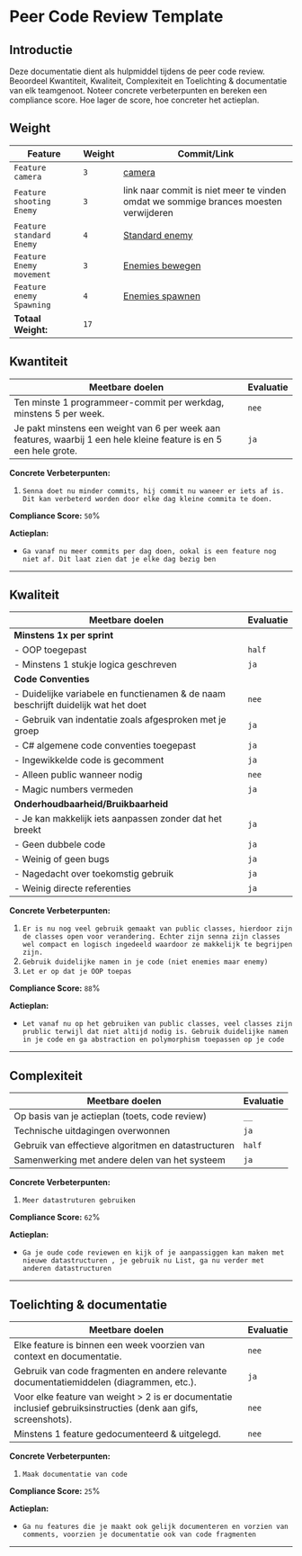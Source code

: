 # Peer Code Review Template

## Introductie

Deze documentatie dient als hulpmiddel tijdens de peer code review. Beoordeel Kwantiteit, Kwaliteit, Complexiteit en Toelichting & documentatie van elk teamgenoot. Noteer concrete verbeterpunten en bereken een compliance score. Hoe lager de score, hoe concreter het actieplan.

## Weight

| **Feature**                                    | **Weight** | **Commit/Link**                     |
|------------------------------------------------|------------|--------------------------------------|
| `Feature  camera`                             | `3`    | [camera](https://gitlab.fdmci.hva.nl/propedeuse-hbo-ict/onderwijs/2023-2024/out-d-se-gd/blok-4/suuleewooyaa34/-/commit/cbb3fb4f1266014310221bccb184fe610dbed440)           |
| `Feature  shooting Enemy`                       | `3`    | link naar commit is niet meer te vinden omdat we sommige brances moesten verwijderen            |
| `Feature  standard Enemy`                       | `4`    | [Standard enemy](https://gitlab.fdmci.hva.nl/propedeuse-hbo-ict/onderwijs/2023-2024/out-d-se-gd/blok-4/suuleewooyaa34/-/commit/aa15f8b4dde02b68afc43dd6d975d83b319823ae)           |
| `Feature  Enemy movement`                       | `3`    | [Enemies bewegen](https://gitlab.fdmci.hva.nl/propedeuse-hbo-ict/onderwijs/2023-2024/out-d-se-gd/blok-4/suuleewooyaa34/-/commit/247420fc84825001f105fbfada13e36c54c33d9c)            |
 `Feature  enemy Spawning`                       | `4`    | [Enemies spawnen](https://gitlab.fdmci.hva.nl/propedeuse-hbo-ict/onderwijs/2023-2024/out-d-se-gd/blok-4/suuleewooyaa34/-/commit/246152927ed41c9ba39a324df21f8b29c8cc92a4)            |
| **Totaal Weight:**                             |    `17`    |                                      |



## Kwantiteit

| **Meetbare doelen**                             | **Evaluatie**                         |
|-------------------------------------------------|--------------------------------------|
| Ten minste 1 programmeer-commit per werkdag, minstens 5 per week. | `nee` |
| Je pakt minstens een weight van 6 per week aan features, waarbij 1 een hele kleine feature is en 5 een hele grote. | `ja` |

**Concrete Verbeterpunten:**
1. `Senna doet nu minder commits, hij commit nu waneer er iets af is. Dit kan verbeterd worden door elke dag kleine commita te doen.`


**Compliance Score:** `50`%

**Actieplan:**
- `Ga vanaf nu meer commits per dag doen, ookal is een feature nog niet af. Dit laat zien dat je elke dag bezig ben`

---

## Kwaliteit

| **Meetbare doelen**                             | **Evaluatie**                             |
|-------------------------------------------------|------------------------------------------|
| **Minstens 1x per sprint**                         |                                          |
| - OOP toegepast                                 | `half` |
| - Minstens 1 stukje logica geschreven           | `ja` |
| **Code Conventies**                                |                                          |
| - Duidelijke variabele en functienamen & de naam beschrijft duidelijk wat het doet | `nee` |
| - Gebruik van indentatie zoals afgesproken met je groep | `ja` |
| - C# algemene code conventies toegepast         | `ja` |
| - Ingewikkelde code is gecomment                | `ja` |
| - Alleen public wanneer nodig                   | `nee` |
| - Magic numbers vermeden                        | `ja` |
| **Onderhoudbaarheid/Bruikbaarheid**                |  |
| - Je kan makkelijk iets aanpassen zonder dat het breekt | `ja` |
| - Geen dubbele code                             | `ja` |
| - Weinig of geen bugs                           | `ja` |
| - Nagedacht over toekomstig gebruik             | `ja` |
| - Weinig directe referenties                    | `ja` |

**Concrete Verbeterpunten:**
1. `Er is nu nog veel gebruik gemaakt van public classes, hierdoor zijn de classes open voor verandering. Echter zijn senna zijn classes wel compact en logisch ingedeeld waardoor ze makkelijk te begrijpen zijn.`
2. `Gebruik duidelijke namen in je code (niet enemies maar enemy)`
3. `Let er op dat je OOP toepas`

**Compliance Score:** `88`%

**Actieplan:**
- `Let vanaf nu op het gebruiken van public classes, veel classes zijn prublic terwijl dat niet altijd nodig is. Gebruik duidelijke namen in je code en ga abstraction en polymorphism toepassen op je code `

---

## Complexiteit

| **Meetbare doelen**                            | **Evaluatie**                                    |
|------------------------------------------------|-------------------------------------------------|
| Op basis van je actieplan (toets, code review) | `__` |
| Technische uitdagingen overwonnen              | `ja` |
| Gebruik van effectieve algoritmen en datastructuren | `half` |
| Samenwerking met andere delen van het systeem  | `ja` |

**Concrete Verbeterpunten:**
1. `Meer datastruturen gebruiken`


**Compliance Score:** `62`%

**Actieplan:**
- `Ga je oude code reviewen en kijk of je aanpassiggen kan maken met nieuwe datastructuren , je gebruik nu List, ga nu verder met anderen datastructuren`

---

## Toelichting & documentatie

| **Meetbare doelen**                             | **Evaluatie**                          |
|-------------------------------------------------|---------------------------------------|
| Elke feature is binnen een week voorzien van context en documentatie. | `nee` |
| Gebruik van code fragmenten en andere relevante documentatiemiddelen (diagrammen, etc.). | `ja` |
| Voor elke feature van weight > 2 is er documentatie inclusief gebruiksinstructies (denk aan gifs, screenshots). | `nee` |
| Minstens 1 feature gedocumenteerd & uitgelegd.  | `nee` |

**Concrete Verbeterpunten:**
1. `Maak documentatie van code`


**Compliance Score:** `25`%

**Actieplan:**
- `Ga nu features die je maakt ook gelijk documenteren en vorzien van comments, voorzien je documentatie ook van code fragmenten`

---
